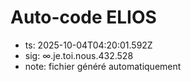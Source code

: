 # Auto-code ELIOS
- ts: 2025-10-04T04:20:01.592Z
- sig: ∞.je.toi.nous.432.528
- note: fichier généré automatiquement